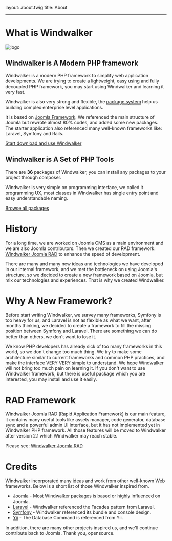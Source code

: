 layout: about.twig
title: About

---

# What is Windwalker

![logo](../media/images/logo/windwalker-logo.png)

## Windwalker is A Modern PHP framework

Windwalker is a modern PHP framework to simplify web application developments.
We are trying to create a lightweight, easy using and fully decoupled PHP framework, 
you may start using Windwalker and learning it very fast.

Windwalker is also very strong and flexible, the [package system](../documentation/start/package-system.html) help us building
complex enterprise level applications.

It is based on [Joomla Framework](http://framework.joomla.org). We referenced the main structure of Joomla but 
rewrote almost 80% codes, and added some new packages. The starter application also referenced many well-known frameworks 
like: Laravel, Symfony and Rails. 

<a class="download-button uk-button uk-button-large uk-button-primary" href="../documentation">
    Start download and use Windwalker
</a>

## Windwalker is A Set of PHP Tools

There are **36** packages of Windwalker, you can install any packages to your project through composer.
 
Windwalker is very simple on programming interface, we called it programming UX, most classes in Windwalker has single entry point 
and easy understandable naming.

<a class="download-button uk-button uk-button-large uk-button-primary" href="packages.html">
    Browse all packages
</a>

# History

For a long time, we are worked on Joomla CMS as a main environment and we are also Joomla contributors.
Then we created our RAD framework: [Windwalker Joomla RAD](http://rad.windwalker.io) to enhance the speed of
 development.

There are many and many new ideas and technologies we have developed in our internal framework, and we met the bottleneck on using 
Joomla's structure, so we decided to create a new framework based on Joomla, but mix our technologies and experiences. That is why we 
 created Windwalker.
 
# Why A New Framework?

Before start writing Windwalker, we survey many frameworks, Symfony is too heavy for us, and Laravel is not as flexible as what we want,
 after months thinking, we decided to create a framework to fill the missing position between Symfony and Laravel. There are something 
 we can do better than others, we don't want to lose it. 

We know PHP developers has already sick of too many frameworks in this world, so we don't change too much thing. We try to make
some architecture similar to current frameworks and common PHP practices, and make the interface VERY VERY simple to understand.
We hope Windwalker will not bring too much pain on learning it. If you don't want to use Windwalker framework, 
but there is useful package which you are interested, you may install and use it easily. 

# RAD Framework

Windwalker Joomla RAD (Rapid Application Framework) is our main feature, it contains many useful tools like assets manager,
code generator, database sync and a powerful admin UI interface, but it has not implemented yet in Windwalker PHP framework.
All those features will be moved to Windwalker after version 2.1 which Windwalker may reach stable.

Please see: [Windwalker Joomla RAD](http://rad.windwalker.io)

# Credits

Windwalker incorporated many ideas and work from other well-known Web frameworks. Below is a short list of those Windwalker inspired from.

- [Joomla](http://joomla.org) - Most Windwalker packages is based or highly influenced on Joomla.
- [Laravel](http://laravel.com) - Windwalker referenced the Facades pattern from Laravel.
- [Symfony](http://laravel.com) - Windwalker referenced its bundle and console design.
- [Yii](http://www.yiiframework.com/) - The Database Command is referenced from Yii.

In addition, there are many other projects inspired us, and we'll continue contribute back to Joomla. Thank you, opensource.
